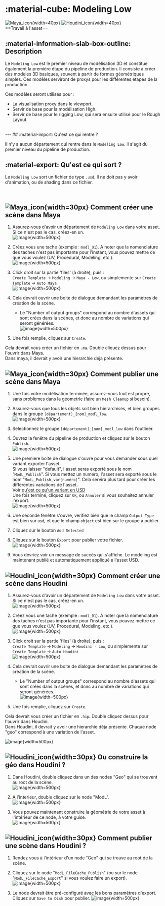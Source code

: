
# :material-cube: Modeling Low

![Maya_icon](../assets/icons/maya.png){width=40px}
![Houdini_icon](../assets/icons/houdini.png){width=40px}
<br>
==Travail à l'asset==

## :material-information-slab-box-outline: Description

Le `Modeling Low` est le premier niveau de modélisation 3D et constitue également la première étape du pipeline de production. Il consiste à créer des modèles 3D basiques, souvent à partir de formes géométriques simples. Ces modèles serviront de proxys pour les différentes étapes de la production.

Ces modèles seront utilisés pour :

- La visualisation proxy dans le viewport.
- Servir de base pour la modélisation High.
- Servir de base pour le rigging Low, qui sera ensuite utilisé pour le Rough Layout.

<br>
---
## :material-import: Qu'est ce qui rentre ?

Il n'y a aucun département qui rentre dans le `Modeling Low`. Il s'agit du premier niveau du pipeline de production.

## :material-export: Qu'est ce qui sort ?

Le `Modeling Low` sort un fichier de type `.usd`. Il ne doit pas y avoir d'animation, ou de shading dans ce fichier.

<br>


## ![Maya_icon](../assets/icons/maya.png){width=30px} Comment créer une scène dans Maya

1. Assurez-vous d'avoir un département de `Modeling Low` dans votre asset. Si ce n'est pas le cas, créez-en un.<br>
![image](../assets/screen_modeling_low/00.png){width=500px}

2. Créez vous une tache (exemple : `modl_01`). A noter que la nomenclature des taches n'est pas importante pour l'instant, vous pouvez mettre ce que vous voulez (UV, Procedural, Modeling, etc.).<br>
![image](../assets/screen_modeling_low/01.png){width=500px}

3. Click droit sur la partie 'files' (à droite), puis : <br>
`Create Template` -> `Modeling` -> `Maya - Low`, ou simplemente sur `Create Template` -> `Auto Maya`<br>
![image](../assets/screen_modeling_low/02.png){width=500px}

4. Cela devrait ouvrir une boite de dialogue demandant les paramètres de création de la scène.
    - Le "Number of output groups" correspond au nombre d'assets qui sont crées dans la scènes, et donc au nombre de variations qui seront générées.<br>
![image](../assets/screen_modeling_low/06.png){width=500px}

5. Une fois remplie, cliquez sur `Create`.

Cela devrait vous créer un fichier en `.ma`. Double cliquez dessus pour l'ouvrir dans Maya.<br>
Dans maya, il devrait y avoir une hierarchie déja présente.


## ![Maya_icon](../assets/icons/maya.png){width=30px} Comment publier une scène dans Maya

1. Une fois votre modélisation terminée, assurez-vous tout est propre, sans problèmes dans la géometrie (faire un `Mesh Cleanup` si besoin).<br>

2. Assurez-vous que tous les objets soit bien hièrarchisés, et bien groupés dans le groupe `[département]_[nom]_modl_low`.<br>
![image](../assets/screen_modeling_low/03.png){width=500px}

3. Selectionnez le groupe `[département]_[nom]_modl_low` dans l'outliner.

4. Ouvrez la fenêtre du pipeline de production et cliquez sur le bouton `Publish`.<br>
![image](../assets/screen_modeling_low/04.png){width=500px}

5. Une premiere boite de dialogue s'ouvre pour vous demander sous quel variant exporter l'asset. <br>
Si vous laisser "default", l'asset seras exporté sous le nom "`ModL_Publish`". Si vous mettez un numéro, l'asset sera exporté sous le nom "`ModL_Publish_var[numéro]`".
Cela servira plus tard pour créer les differentes variations de l'asset. <br>
Voir [qu'est ce qu'un variant en USD](https://thomasescalle.github.io/Pipeline_USD_2025/qanda/#quest-ce-quun-variant-en-usd)<br>
Une fois terminé, cliquez sur `OK`, ou `Annuler` si vous souhaitez annuler l'export.<br>
![image](../assets/screen_modeling_low/07.png){width=500px}

6. Une seconde fenêtre s'ouvre, verifiez bien que le champ `Output Type` est bien sur `usd`, et que le champ `object` est bien sur le groupe a publier.<br>

7. Cliquez sur le bouton `Add Selected` <br>

8. Cliquez sur le bouton `Export` pour publier votre fichier.<br>
![image](../assets/screen_modeling_low/05.png){width=500px}
8. Vous devriez voir un message de succès qui s'affiche. Le modeling est maintenant publié et automatiquement appliqué a l'asset USD.



## ![Houdini_icon](../assets/icons/houdini.png){width=30px} Comment créer une scène dans Houdini

1. Assurez-vous d'avoir un département de `Modeling Low` dans votre asset. Si ce n'est pas le cas, créez-en un.<br>
![image](../assets/screen_modeling_low/00.png){width=500px}

2. Créez vous une tache (exemple : `modl_01`). A noter que la nomenclature des taches n'est pas importante pour l'instant, vous pouvez mettre ce que vous voulez (UV, Procedural, Modeling, etc.).<br>
![image](../assets/screen_modeling_low/01.png){width=500px}

3. Click droit sur la partie 'files' (à droite), puis : <br>
`Create Template` -> `Modeling` -> `Houdini - Low`, ou simplemente sur `Create Template` -> `Auto Houdini`<br>
![image](../assets/screen_modeling_low/08.png){width=500px}

4. Cela devrait ouvrir une boite de dialogue demandant les paramètres de création de la scène.
    - Le "Number of output groups" correspond au nombre d'assets qui sont crées dans la scènes, et donc au nombre de variations qui seront générées.<br>
![image](../assets/screen_modeling_low/06.png){width=500px}

5. Une fois remplie, cliquez sur `Create`.


Cela devrait vous créer un fichier en `.hip`. Double cliquez dessus pour l'ouvrir dans Houdini.<br>
Dans Houdini, il devrait y avoir une hierarchie déja présente. Chaque node "geo" correspond à une variation de l'asset.<br>

![image](../assets/screen_modeling_low/09.png){width=500px}


## ![Houdini_icon](../assets/icons/houdini.png){width=30px} Ou construire la géo dans Houdini ?

1. Dans Houdini, double cliquez dans un des nodes "Geo" qui se trouvent au root de la scène.<br>
![image](../assets/screen_modeling_low/10.png){width=500px}

2. A l'interieur, double cliquez sur le node "ModL".<br>
![image](../assets/screen_modeling_low/12.png){width=500px}

3. Vous pouvez maintenant construire la géométrie de votre asset à l'intérieur de ce node, à votre guise.<br>
![image](../assets/screen_modeling_low/11.png){width=500px}


## ![Houdini_icon](../assets/icons/houdini.png){width=30px} Comment publier une scène dans Houdini ?

1. Rendez vous à l'intérieur d'un node "Geo" qui se trouve au root de la scène.

2. Cliquez sur le node "`ModL_FileCache_Publish`" (ou sur le node "`ModL_FileCache_Export`" si vous voulez faire un export).<br>
![image](../assets/screen_modeling_low/13.png){width=500px}

3. Le node devrait être pré-configuré avec les bons paramètres d'export. Cliquez sur `Save to Disk` pour publier.
![image](../assets/screen_modeling_low/14.png){width=500px}